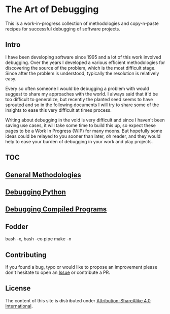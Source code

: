 # The Art of Debugging

This is a work-in-progress collection of methodologies and copy-n-paste recipes for successful debugging of software projects.

## Intro

I have been developing software since 1995 and a lot of this work involved debugging. Over the years I developed a various efficient methodologies for discovering the source of the problem, which is the most difficult stage. Since after the problem is understood, typically the resolution is relatively easy.

Every so often someone I would be debugging a problem with would suggest to share my approaches with the world. I always said that it'd be too difficult to generalize, but recently the planted seed seems to have sprouted and so in the following documents I will try to share some of the insights to ease this very difficult at times process.

Writing about debugging in the void is very difficult and since I haven't been saving use cases, it will take some time to build this up, so expect these pages to be a Work In Progress (WIP) for many moons. But hopefully some ideas could be relayed to you sooner than later, oh reader, and they would help to ease your burden of debugging in your work and play projects.


## TOC

## [General Methodologies](./methodologies.md)

## [Debugging Python](./python.md)

## [Debugging Compiled Programs](./compiled.md)


## Fodder

bash -x, bash -eo pipe
make -n



## Contributing

If you found a bug, typo or would like to propose an improvement please don't hesitate to open an [Issue](/Issue) or contribute a PR.


## License

The content of this site is distributed under [Attribution-ShareAlike 4.0 International](./LICENSE-CC-BY-SA).
